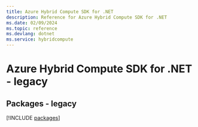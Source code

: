 ```yaml
---
title: Azure Hybrid Compute SDK for .NET
description: Reference for Azure Hybrid Compute SDK for .NET
ms.date: 02/09/2024
ms.topic: reference
ms.devlang: dotnet
ms.service: hybridcompute
---
```

# Azure Hybrid Compute SDK for .NET - legacy
## Packages - legacy
[!INCLUDE [packages](hybrid-compute-index.md)]
